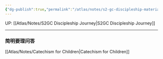 ```yaml
---
{"dg-publish":true,"permalink":"/atlas/notes/s2-gc-discipleship-materials-for-children/","noteIcon":""}
---
```


UP: [[Atlas/Notes/S2GC Discipleship Journey\|S2GC Discipleship Journey]]

---

### 简明要理问答
[[Atlas/Notes/Catechism for Children\|Catechism for Children]]